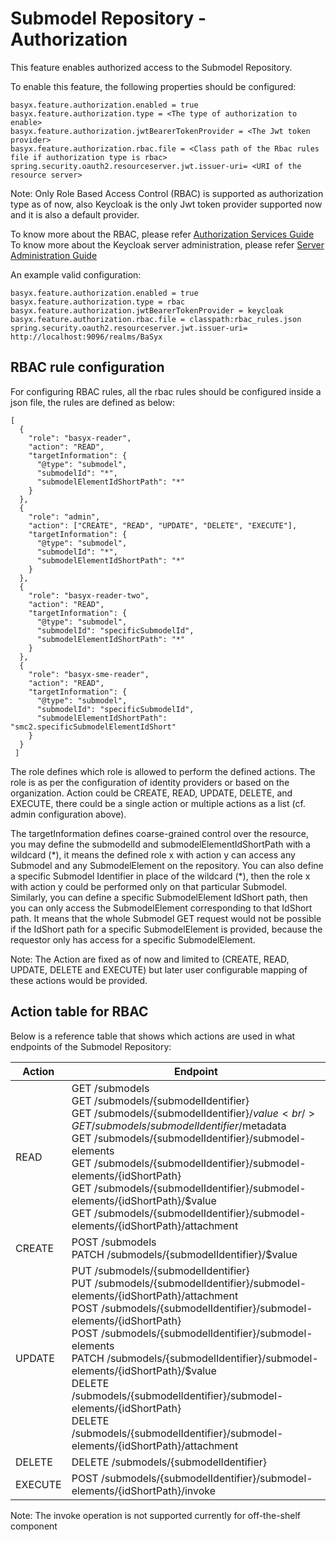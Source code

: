 # Submodel Repository - Authorization
This feature enables authorized access to the Submodel Repository.

To enable this feature, the following properties should be configured:

```
basyx.feature.authorization.enabled = true
basyx.feature.authorization.type = <The type of authorization to enable>
basyx.feature.authorization.jwtBearerTokenProvider = <The Jwt token provider>
basyx.feature.authorization.rbac.file = <Class path of the Rbac rules file if authorization type is rbac>
spring.security.oauth2.resourceserver.jwt.issuer-uri= <URI of the resource server>
```

Note: Only Role Based Access Control (RBAC) is supported as authorization type as of now, also Keycloak is the only Jwt token provider supported now and it is also a default provider. 

To know more about the RBAC, please refer [Authorization Services Guide](https://www.keycloak.org/docs/latest/authorization_services/index.html)
To know more about the Keycloak server administration, please refer [Server Administration Guide](https://www.keycloak.org/docs/latest/server_admin/#keycloak-features-and-concepts)

An example valid configuration:

```
basyx.feature.authorization.enabled = true
basyx.feature.authorization.type = rbac
basyx.feature.authorization.jwtBearerTokenProvider = keycloak
basyx.feature.authorization.rbac.file = classpath:rbac_rules.json
spring.security.oauth2.resourceserver.jwt.issuer-uri= http://localhost:9096/realms/BaSyx
```

## RBAC rule configuration

For configuring RBAC rules, all the rbac rules should be configured inside a json file, the rules are defined as below:

```
[
  {
    "role": "basyx-reader",
    "action": "READ",
    "targetInformation": {
      "@type": "submodel",
      "submodelId": "*",
      "submodelElementIdShortPath": "*"
    }
  },
  {
    "role": "admin",
    "action": ["CREATE", "READ", "UPDATE", "DELETE", "EXECUTE"],
    "targetInformation": {
      "@type": "submodel",
      "submodelId": "*",
      "submodelElementIdShortPath": "*"
    }
  },
  {
    "role": "basyx-reader-two",
    "action": "READ",
    "targetInformation": {
      "@type": "submodel",
      "submodelId": "specificSubmodelId",
      "submodelElementIdShortPath": "*"
    }
  },
  {
    "role": "basyx-sme-reader",
    "action": "READ",
    "targetInformation": {
      "@type": "submodel",
      "submodelId": "specificSubmodelId",
      "submodelElementIdShortPath": "smc2.specificSubmodelElementIdShort"
    }
  }
 ]
```

The role defines which role is allowed to perform the defined actions. The role is as per the configuration of identity providers or based on the organization. Action could be CREATE, READ, UPDATE, DELETE, and EXECUTE, there could be a single action or multiple actions as a list (cf. admin configuration above).

The targetInformation defines coarse-grained control over the resource, you may define the submodelId and submodelElementIdShortPath with a wildcard (\*), it means the defined role x with action y can access any Submodel and any SubmodelElement on the repository. You can also define a specific Submodel Identifier in place of the wildcard (\*), then the role x with action y could be performed only on that particular Submodel. Similarly, you can define a specific SubmodelElement IdShort path, then you can only access the SubmodelElement corresponding to that IdShort path. It means that the whole Submodel GET request would not be possible if the IdShort path for a specific SubmodelElement is provided, because the requestor only has access for a specific SubmodelElement.

Note: The Action are fixed as of now and limited to (CREATE, READ, UPDATE, DELETE and EXECUTE) but later user configurable mapping of these actions would be provided.

## Action table for RBAC

Below is a reference table that shows which actions are used in what endpoints of the Submodel Repository:

| Action  | Endpoint                                                                                                                                                                                                            |
|---------|---------------------------------------------------------------------------------------------------------------------------------------------------------------------------------------------------------------------|
| READ    | GET /submodels <br /> GET /submodels/{submodelIdentifier} <br /> GET /submodels/{submodelIdentifier}/$value <br /> GET /submodels/{submodelIdentifier}/$metadata <br /> GET /submodels/{submodelIdentifier}/submodel-elements <br /> GET /submodels/{submodelIdentifier}/submodel-elements/{idShortPath} <br /> GET /submodels/{submodelIdentifier}/submodel-elements/{idShortPath}/$value <br /> GET /submodels/{submodelIdentifier}/submodel-elements/{idShortPath}/attachment  |
| CREATE  | POST /submodels <br />PATCH /submodels/{submodelIdentifier}/$value <br />                                                                                                                                                                                                   |
| UPDATE  | PUT /submodels/{submodelIdentifier} <br /> PUT /submodels/{submodelIdentifier}/submodel-elements/{idShortPath}/attachment <br /> POST /submodels/{submodelIdentifier}/submodel-elements/{idShortPath} <br /> POST /submodels/{submodelIdentifier}/submodel-elements <br />  PATCH /submodels/{submodelIdentifier}/submodel-elements/{idShortPath}/$value <br /> DELETE /submodels/{submodelIdentifier}/submodel-elements/{idShortPath} <br /> DELETE /submodels/{submodelIdentifier}/submodel-elements/{idShortPath}/attachment |
| DELETE  | DELETE /submodels/{submodelIdentifier}  |
| EXECUTE | POST /submodels/{submodelIdentifier}/submodel-elements/{idShortPath}/invoke <br />                                                                                                                                                                                                                |

Note: The invoke operation is not supported currently for off-the-shelf component


